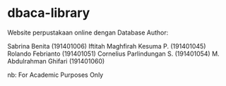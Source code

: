 # dbaca-library
Website perpustakaan online dengan Database
Author:

Sabrina Benita (191401006)
Iftitah Maghfirah Kesuma P. (191401045)
Rolando Febrianto (191401051)
Cornelius Parlindungan S. (191401054)
M. Abdulrahman Ghifari (191401060)

nb: For Academic Purposes Only
